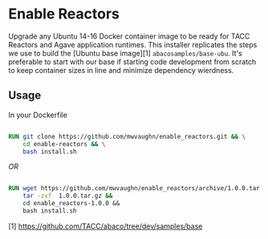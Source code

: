 # Enable Reactors

Upgrade any Ubuntu 14-16 Docker container image to be ready for TACC Reactors and Agave application runtimes. This installer replicates the steps we use to build the [Ubuntu base image][1] `abacosamples/base-ubu`. It's preferable to start with our base if starting code development from scratch to keep container sizes in line and minimize dependency wierdness. 

## Usage

In your Dockerfile

```Dockerfile

RUN git clone https://github.com/mwvaughn/enable_reactors.git && \
    cd enable-reactors && \
    bash install.sh 

```

_OR_

```Dockerfile

RUN wget https://github.com/mwvaughn/enable_reactors/archive/1.0.0.tar.gz && \
    tar -zxf  1.0.0.tar.gz && 
    cd enable_reactors-1.0.0 &&
    bash install.sh 
```

[1] https://github.com/TACC/abaco/tree/dev/samples/base
